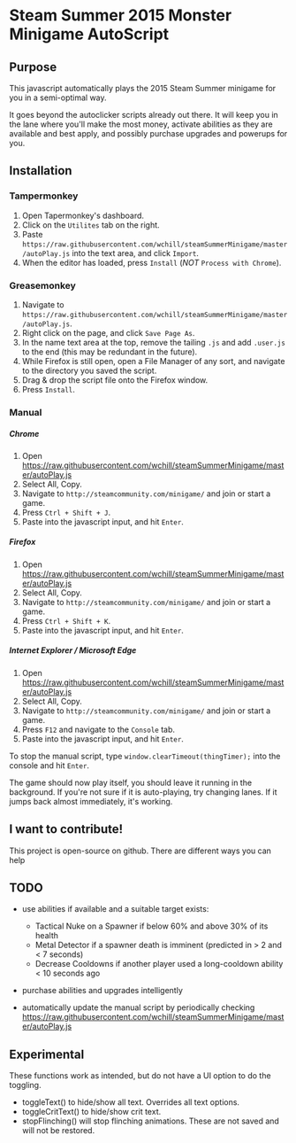 # Steam Summer 2015 Monster Minigame AutoScript #

## Purpose ##

This javascript automatically plays the 2015 Steam Summer minigame for you in a semi-optimal way.

It goes beyond the autoclicker scripts already out there. It will keep you in the lane where you'll make the most money, activate abilities as they are available and best apply, and possibly purchase upgrades and
powerups for you.

## Installation ##

### Tampermonkey ###

1. Open Tapermonkey's dashboard.
2. Click on the `Utilites` tab on the right.
3. Paste `https://raw.githubusercontent.com/wchill/steamSummerMinigame/master/autoPlay.js` into the text area, and click `Import`.
4. When the editor has loaded, press `Install` (*NOT* `Process with Chrome`).

### Greasemonkey ###

1. Navigate to `https://raw.githubusercontent.com/wchill/steamSummerMinigame/master/autoPlay.js`.
2. Right click on the page, and click `Save Page As`.
3. In the name text area at the top, remove the tailing `.js` and add `.user.js` to the end (this may be redundant in the future).
4. While Firefox is still open, open a File Manager of any sort, and navigate to the directory you saved the script.
5. Drag & drop the script file onto the Firefox window.
6. Press `Install`.

### Manual ###

##### Chrome #####
1. Open https://raw.githubusercontent.com/wchill/steamSummerMinigame/master/autoPlay.js
2. Select All, Copy.
3. Navigate to `http://steamcommunity.com/minigame/` and join or start a game.
4. Press `Ctrl + Shift + J`.
5. Paste into the javascript input, and hit `Enter`.

##### Firefox #####
1. Open https://raw.githubusercontent.com/wchill/steamSummerMinigame/master/autoPlay.js
2. Select All, Copy.
3. Navigate to `http://steamcommunity.com/minigame/` and join or start a game.
4. Press `Ctrl + Shift + K`.
5. Paste into the javascript input, and hit `Enter`.

##### Internet Explorer / Microsoft Edge #####
1. Open https://raw.githubusercontent.com/wchill/steamSummerMinigame/master/autoPlay.js
2. Select All, Copy.
3. Navigate to `http://steamcommunity.com/minigame/` and join or start a game.
4. Press `F12` and navigate to the `Console` tab.
5. Paste into the javascript input, and hit `Enter`.

To stop the manual script, type `window.clearTimeout(thingTimer);` into the console and hit `Enter`.

The game should now play itself, you should leave it running in the background. If you're not sure if it is auto-playing, try changing lanes. If it jumps back almost immediately, it's working.

## I want to contribute! ##

This project is open-source on github. There are different ways you can help

## TODO ##

- use abilities if available and a suitable target exists:
	 - Tactical Nuke on a Spawner if below 60% and above 30% of its health
	 - Metal Detector if a spawner death is imminent (predicted in > 2 and < 7 seconds)
	 - Decrease Cooldowns if another player used a long-cooldown ability < 10 seconds ago
	
- purchase abilities and upgrades intelligently
- automatically update the manual script by periodically checking https://raw.githubusercontent.com/wchill/steamSummerMinigame/master/autoPlay.js

## Experimental ##

These functions work as intended, but do not have a UI option to do the toggling.

- toggleText() to hide/show all text. Overrides all text options.
- toggleCritText() to hide/show crit text.
- stopFlinching() will stop flinching animations. These are not saved and will not be restored.
